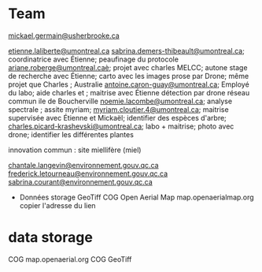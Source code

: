 # Team

mickael.germain@usherbrooke.ca

etienne.laliberte@umontreal.ca
sabrina.demers-thibeault@umontreal.ca; coordinatrice avec Étienne; peaufinage du protocole
ariane.roberge@umontreal.caè; projet avec charles MELCC;  autone stage de recherche avec Étienne; carto avec les images prose par Drone; même projet que Charles ; Australie
antoine.caron-guay@umontreal.ca; Employé du labo; aide charles et ; maitrise avec Étienne détection par drone réseau commun ile de Boucherville
noemie.lacombe@umontreal.ca; analyse spectrale ; assite myriam; 
myriam.cloutier.4@umontreal.ca; maitrise supervisée avec Étienne et Mickaël; identifier des espèces d'arbre; 
charles.picard-krashevski@umontreal.ca; labo + maitrise; photo avec drone; identifier les différentes plantes

innovation commun : site miellifère (miel)

chantale.langevin@environnement.gouv.qc.ca
frederick.letourneau@environnement.gouv.qc.ca
sabrina.courant@environnement.gouv.qc.ca

* Données storage
GeoTiff COG
Open Aerial Map
map.openaerialmap.org
copier l'adresse du lien

# data storage
COG
map.openaerial.org COG GeoTiff
